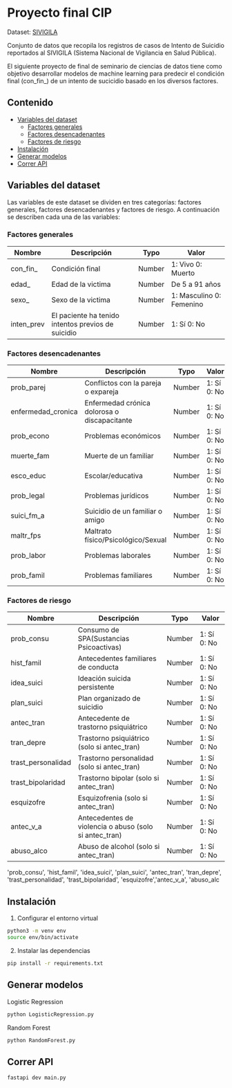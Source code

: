 # Proyecto final CIP

Dataset: [SIVIGILA](https://medata.gov.co/dataset/1-026-22-000146 "SIVIGILA")

Conjunto de datos que recopila los registros de casos de Intento de Suicidio reportados al SIVIGILA (Sistema Nacional de Vigilancia en Salud Pública).

El siguiente proyecto de final de seminario de ciencias de datos tiene como objetivo desarrollar modelos de machine learning para predecir el condición final (con_fin_) de un intento de sucicidio basado en los diversos factores.

## Contenido


- [Variables del dataset](#variables-del-dataset)
    - [Factores generales](#factores-generales)
    - [Factores desencadenantes](#factores-desencadenantes)
    - [Factores de riesgo](#factores-de-riesgo)
- [Instalación](#instalación)
- [Generar modelos](#generar-modelos)
- [Correr API](#correr-api)

## Variables del dataset

Las variables de este dataset se dividen en tres categorías: factores generales, factores desencadenantes y factores de riesgo. A continuación se describen cada una de las variables:

### Factores generales

| Nombre       | Descripción                                         | Typo         |      Valor               |
| ------------ | ------------                                        | ------------ | ------------             |
| con_fin_     |  Condición final                                    |  Number      | 1: Vivo 0: Muerto        |
| edad_        |  Edad de la victima                                 |  Number      | De 5 a 91 años           |
| sexo_        |  Sexo de la victima                                 |  Number      | 1: Masculino 0: Femenino |
| inten_prev   |  El paciente ha tenido intentos previos de suicidio |  Number      | 1: Sí 0: No              |

### Factores desencadenantes

| Nombre             | Descripción                                  | Typo         | Valor        |
| ------------       | ------------                                 | ------------ | ------------ |
| prob_parej         | Conflictos con la pareja o expareja          |  Number      | 1: Sí 0: No  |
| enfermedad_cronica | Enfermedad crónica dolorosa o discapacitante |  Number      | 1: Sí 0: No  |
| prob_econo         | Problemas económicos                         |  Number      | 1: Sí 0: No  |
| muerte_fam         | Muerte de un familiar                        |  Number      | 1: Sí 0: No  |
| esco_educ          | Escolar/educativa                            |  Number      | 1: Sí 0: No  |
| prob_legal         | Problemas jurídicos                          |  Number      | 1: Sí 0: No  |
| suici_fm_a         | Suicidio de un familiar o amigo              |  Number      | 1: Sí 0: No  |
| maltr_fps          | Maltrato físico/Psicológico/Sexual           |  Number      | 1: Sí 0: No  |
| prob_labor         | Problemas laborales                          |  Number      | 1: Sí 0: No  |
| prob_famil         | Problemas familiares                         |  Number      | 1: Sí 0: No  |

### Factores de riesgo

| Nombre             | Descripción                                            | Typo         | Valor        |
| ------------       | ------------                                           | ------------ | ------------ |
| prob_consu         | Consumo de SPA(Sustancias Psicoactivas)                |  Number      | 1: Sí 0: No  |
| hist_famil         | Antecedentes familiares de conducta                    |  Number      | 1: Sí 0: No  |
| idea_suici         | Ideación suicida persistente                           |  Number      | 1: Sí 0: No  |
| plan_suici         | Plan organizado de suicidio                            |  Number      | 1: Sí 0: No  |
| antec_tran         | Antecedente de trastorno psiquiátrico                  |  Number      | 1: Sí 0: No  |
| tran_depre         | Trastorno psiquiátrico (solo si antec_tran)            |  Number      | 1: Sí 0: No  |
| trast_personalidad | Trastorno personalidad (solo si antec_tran)            |  Number      | 1: Sí 0: No  |
| trast_bipolaridad  | Trastorno bipolar (solo si antec_tran)                 |  Number      | 1: Sí 0: No  |
| esquizofre         | Esquizofrenia (solo si antec_tran)                     |  Number      | 1: Sí 0: No  |
| antec_v_a          | Antecedentes de violencia o abuso (solo si antec_tran) |  Number      | 1: Sí 0: No  |
| abuso_alco         | Abuso de alcohol (solo si antec_tran)                  |  Number      | 1: Sí 0: No  |

'prob_consu', 'hist_famil', 'idea_suici', 'plan_suici', 'antec_tran', 'tran_depre', 'trast_personalidad', 'trast_bipolaridad', 'esquizofre','antec_v_a', 'abuso_alc
## Instalación

1. Configurar el entorno virtual

```bash
python3 -m venv env
source env/bin/activate
```
2. Instalar las dependencias

```bash
pip install -r requirements.txt
```

## Generar modelos

Logistic Regression

```bash
python LogisticRegression.py
```
Random Forest

```bash
python RandomForest.py
```

## Correr API

```bash
fastapi dev main.py
```